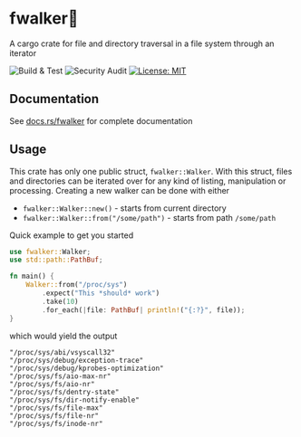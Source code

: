 # fwalker:walking:
A cargo crate for file and directory traversal in a file system through an iterator

![Build & Test](https://github.com/mantono/fwalker/workflows/Build%20&%20Test/badge.svg?branch=master)
![Security Audit](https://github.com/mantono/fwalker/workflows/Security%20Audit/badge.svg)
[![License: MIT](https://img.shields.io/badge/License-MIT-blue.svg)](LICENSE)

## Documentation
See [docs.rs/fwalker](https://docs.rs/fwalker/) for complete documentation

## Usage

This crate has only one public struct, `fwalker::Walker`. With this struct, files and directories
can be iterated over for any kind of listing, manipulation or processing. Creating a new walker can
be done with either
- `fwalker::Walker::new()` - starts from current directory
- `fwalker::Walker::from("/some/path")` - starts from path `/some/path`

Quick example to get you started
```rust
use fwalker::Walker;
use std::path::PathBuf;

fn main() {
    Walker::from("/proc/sys")
        .expect("This *should* work")
        .take(10)
        .for_each(|file: PathBuf| println!("{:?}", file));
}
```

which would yield the output

```
"/proc/sys/abi/vsyscall32"
"/proc/sys/debug/exception-trace"
"/proc/sys/debug/kprobes-optimization"
"/proc/sys/fs/aio-max-nr"
"/proc/sys/fs/aio-nr"
"/proc/sys/fs/dentry-state"
"/proc/sys/fs/dir-notify-enable"
"/proc/sys/fs/file-max"
"/proc/sys/fs/file-nr"
"/proc/sys/fs/inode-nr"
```